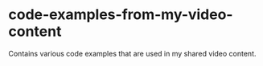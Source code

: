 # code-examples-from-my-video-content
Contains various code examples that are used in my shared video content.
